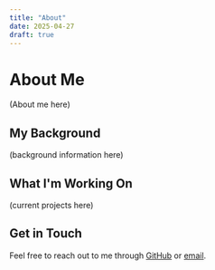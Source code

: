 ```yaml
---
title: "About"
date: 2025-04-27
draft: true
---
```


# About Me

(About me here)

## My Background

(background information here)

## What I'm Working On

(current projects here)

## Get in Touch

Feel free to reach out to me through [GitHub](https://github.com/Pew-X) or [email](mailto:ipiyushwaghmare@gmail.com).